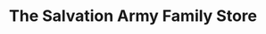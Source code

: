 ---
title: "The Salvation Army Family Store"
url: /delta/the-salvation-army-family-store/
shop: charity
---